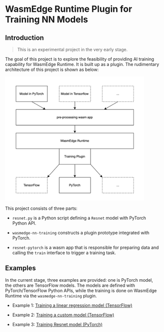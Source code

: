 # WasmEdge Runtime Plugin for Training NN Models

## Introduction

> This is an experimental project in the very early stage. 

The goal of this project is to explore the feasibility of providing AI training capability for WasmEdge Runtime. It is built up as a plugin. The rudimentary architecture of this project is shown as below:

<img src="architecture.jpg" alt="architecture" width="450" />

This project consists of three parts:

- `resnet.py` is a Python script defining a `Resnet` model with PyTorch Python API.

- `wasmedge-nn-training` constructs a plugin prototype integrated with PyTorch.

- `resnet-pytorch` is a wasm app that is responsible for preparing data and calling the `train` interface to trigger a training task.

## Examples

In the current stage, three examples are provided: one is PyTorch model, the others are TensorFlow models. The models are defined with PyTorch/TensorFlow Python APIs, while the training is done on WasmEdge Runtime via the `wasmedge-nn-training` plugin.

- Example 1: [Training a linear regression model (TensorFlow)](examples/tensorflow/custom-model/)

- Example 2: [Training a custom model (TensorFlow)](examples/tensorflow/regression/)

- Example 3: [Training Resnet model (PyTorch)](examples/pytorch/resnet-pytorch/)
